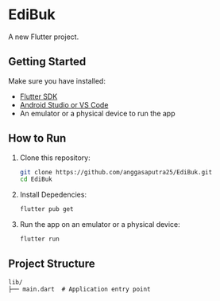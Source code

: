 # EdiBuk

A new Flutter project.

## Getting Started

Make sure you have installed:  
- [Flutter SDK](https://flutter.dev/docs/get-started/install)  
- [Android Studio or VS Code](https://flutter.dev/docs/get-started/editor)  
- An emulator or a physical device to run the app

## How to Run  

1. Clone this repository:
    ```bash
    git clone https://github.com/anggasaputra25/EdiBuk.git
    cd EdiBuk
2. Install Depedencies:
    ```bash
    flutter pub get
3. Run the app on an emulator or a physical device:
    ```bash
    flutter run

## Project Structure
    lib/
    ├── main.dart  # Application entry point
